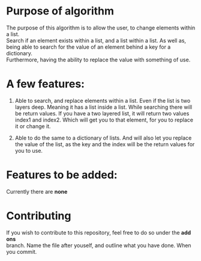# Purpose of algorithm
The purpose of this algorithm is to allow the user, to change elements within a list.  
Search if an element exists within a list, and a list within a list. As well as,  
being able to search for the value of an element behind a key for a dictionary.  
Furthermore, having the ability to replace the value with something of use.  

# A few features:
1. Able to search, and replace elements within a list. Even if the list is two layers deep. Meaning it has a list inside a list. While searching there will be return values. If you have a two layered list, it will return two values index1 and index2. Which will get you to that element, for you to replace it or change it.

2. Able to do the same to a dictionary of lists. And will also let you replace the value of the list, as the key and the index will be the return values for you to use.

# Features to be added: 
Currently there are **none**

# Contributing
If you wish to contribute to this repository, feel free to do so under the __add ons__  
branch. Name the file after youself, and outline what you have done. When you commit.